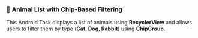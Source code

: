 ### 📌 **Animal List with Chip-Based Filtering**  

This Android Task displays a list of animals using **RecyclerView** and allows users to filter them by type (**Cat, Dog, Rabbit**) using **ChipGroup**.  


